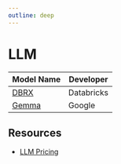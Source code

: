 ```yaml
---
outline: deep
---
```


# LLM

| Model Name                                 | Developer  |
|--------------------------------------------|------------|
| [DBRX](https://github.com/databricks/dbrx) | Databricks |
| [Gemma](https://ai.google.dev/gemma)       | Google     |

## Resources

- [LLM Pricing](https://www.botgenuity.com/tools/llm-pricing)
